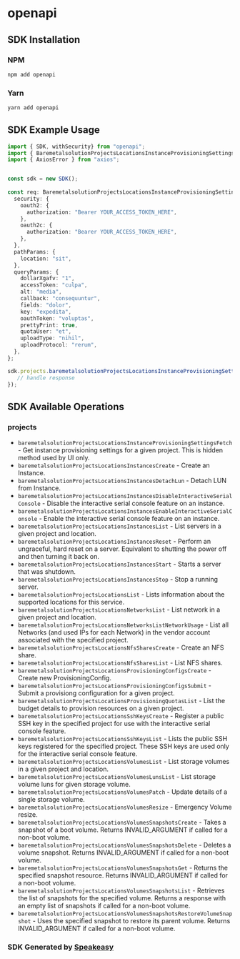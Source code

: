 # openapi

<!-- Start SDK Installation -->
## SDK Installation

### NPM

```bash
npm add openapi
```

### Yarn

```bash
yarn add openapi
```
<!-- End SDK Installation -->

## SDK Example Usage
<!-- Start SDK Example Usage -->
```typescript
import { SDK, withSecurity} from "openapi";
import { BaremetalsolutionProjectsLocationsInstanceProvisioningSettingsFetchRequest, BaremetalsolutionProjectsLocationsInstanceProvisioningSettingsFetchResponse } from "openapi/src/sdk/models/operations";
import { AxiosError } from "axios";


const sdk = new SDK();
    
const req: BaremetalsolutionProjectsLocationsInstanceProvisioningSettingsFetchRequest = {
  security: {
    oauth2: {
      authorization: "Bearer YOUR_ACCESS_TOKEN_HERE",
    },
    oauth2c: {
      authorization: "Bearer YOUR_ACCESS_TOKEN_HERE",
    },
  },
  pathParams: {
    location: "sit",
  },
  queryParams: {
    dollarXgafv: "1",
    accessToken: "culpa",
    alt: "media",
    callback: "consequuntur",
    fields: "dolor",
    key: "expedita",
    oauthToken: "voluptas",
    prettyPrint: true,
    quotaUser: "et",
    uploadType: "nihil",
    uploadProtocol: "rerum",
  },
};

sdk.projects.baremetalsolutionProjectsLocationsInstanceProvisioningSettingsFetch(req).then((res: BaremetalsolutionProjectsLocationsInstanceProvisioningSettingsFetchResponse | AxiosError) => {
   // handle response
});
```
<!-- End SDK Example Usage -->

<!-- Start SDK Available Operations -->
## SDK Available Operations

### projects

* `baremetalsolutionProjectsLocationsInstanceProvisioningSettingsFetch` - Get instance provisioning settings for a given project. This is hidden method used by UI only.
* `baremetalsolutionProjectsLocationsInstancesCreate` - Create an Instance.
* `baremetalsolutionProjectsLocationsInstancesDetachLun` - Detach LUN from Instance.
* `baremetalsolutionProjectsLocationsInstancesDisableInteractiveSerialConsole` - Disable the interactive serial console feature on an instance.
* `baremetalsolutionProjectsLocationsInstancesEnableInteractiveSerialConsole` - Enable the interactive serial console feature on an instance.
* `baremetalsolutionProjectsLocationsInstancesList` - List servers in a given project and location.
* `baremetalsolutionProjectsLocationsInstancesReset` - Perform an ungraceful, hard reset on a server. Equivalent to shutting the power off and then turning it back on.
* `baremetalsolutionProjectsLocationsInstancesStart` - Starts a server that was shutdown.
* `baremetalsolutionProjectsLocationsInstancesStop` - Stop a running server.
* `baremetalsolutionProjectsLocationsList` - Lists information about the supported locations for this service.
* `baremetalsolutionProjectsLocationsNetworksList` - List network in a given project and location.
* `baremetalsolutionProjectsLocationsNetworksListNetworkUsage` - List all Networks (and used IPs for each Network) in the vendor account associated with the specified project.
* `baremetalsolutionProjectsLocationsNfsSharesCreate` - Create an NFS share.
* `baremetalsolutionProjectsLocationsNfsSharesList` - List NFS shares.
* `baremetalsolutionProjectsLocationsProvisioningConfigsCreate` - Create new ProvisioningConfig.
* `baremetalsolutionProjectsLocationsProvisioningConfigsSubmit` - Submit a provisiong configuration for a given project.
* `baremetalsolutionProjectsLocationsProvisioningQuotasList` - List the budget details to provision resources on a given project.
* `baremetalsolutionProjectsLocationsSshKeysCreate` - Register a public SSH key in the specified project for use with the interactive serial console feature.
* `baremetalsolutionProjectsLocationsSshKeysList` - Lists the public SSH keys registered for the specified project. These SSH keys are used only for the interactive serial console feature.
* `baremetalsolutionProjectsLocationsVolumesList` - List storage volumes in a given project and location.
* `baremetalsolutionProjectsLocationsVolumesLunsList` - List storage volume luns for given storage volume.
* `baremetalsolutionProjectsLocationsVolumesPatch` - Update details of a single storage volume.
* `baremetalsolutionProjectsLocationsVolumesResize` - Emergency Volume resize.
* `baremetalsolutionProjectsLocationsVolumesSnapshotsCreate` - Takes a snapshot of a boot volume. Returns INVALID_ARGUMENT if called for a non-boot volume.
* `baremetalsolutionProjectsLocationsVolumesSnapshotsDelete` - Deletes a volume snapshot. Returns INVALID_ARGUMENT if called for a non-boot volume.
* `baremetalsolutionProjectsLocationsVolumesSnapshotsGet` - Returns the specified snapshot resource. Returns INVALID_ARGUMENT if called for a non-boot volume.
* `baremetalsolutionProjectsLocationsVolumesSnapshotsList` - Retrieves the list of snapshots for the specified volume. Returns a response with an empty list of snapshots if called for a non-boot volume.
* `baremetalsolutionProjectsLocationsVolumesSnapshotsRestoreVolumeSnapshot` - Uses the specified snapshot to restore its parent volume. Returns INVALID_ARGUMENT if called for a non-boot volume.

<!-- End SDK Available Operations -->

### SDK Generated by [Speakeasy](https://docs.speakeasyapi.dev/docs/using-speakeasy/client-sdks)
